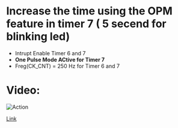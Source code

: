 # Increase the time using the OPM feature in timer 7 ( 5 secend for blinking led)
- Intrupt Enable Timer 6 and 7
- **One Pulse Mode ACtive for Timer 7**
- Freg(CK_CNT) = 250 Hz  for Timer 6 and 7

# Video:
![Action](https://github.com/hamedsargoli/Example-STM32/blob/master/Timer/Basic/Register/8/Gif/Action.gif)

[Link](https://github.com/hamedsargoli/Example-STM32/blob/master/Timer/Basic/Register/8/Gif/Action.gif)